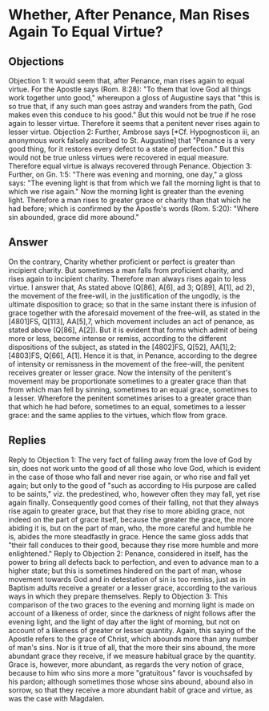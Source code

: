 # Whether, After Penance, Man Rises Again To Equal Virtue?
## Objections
Objection 1: It would seem that, after Penance, man rises again to equal virtue. For the Apostle says (Rom. 8:28): "To them that love God all things work together unto good," whereupon a gloss of Augustine says that "this is so true that, if any such man goes astray and wanders from the path, God makes even this conduce to his good." But this would not be true if he rose again to lesser virtue. Therefore it seems that a penitent never rises again to lesser virtue.
Objection 2: Further, Ambrose says [*Cf. Hypognosticon iii, an anonymous work falsely ascribed to St. Augustine] that "Penance is a very good thing, for it restores every defect to a state of perfection." But this would not be true unless virtues were recovered in equal measure. Therefore equal virtue is always recovered through Penance.
Objection 3: Further, on Gn. 1:5: "There was evening and morning, one day," a gloss says: "The evening light is that from which we fall the morning light is that to which we rise again." Now the morning light is greater than the evening light. Therefore a man rises to greater grace or charity than that which he had before; which is confirmed by the Apostle's words (Rom. 5:20): "Where sin abounded, grace did more abound."
## Answer
On the contrary, Charity whether proficient or perfect is greater than incipient charity. But sometimes a man falls from proficient charity, and rises again to incipient charity. Therefore man always rises again to less virtue.
I answer that, As stated above (Q[86], A[6], ad 3; Q[89], A[1], ad 2), the movement of the free-will, in the justification of the ungodly, is the ultimate disposition to grace; so that in the same instant there is infusion of grace together with the aforesaid movement of the free-will, as stated in the [4801]FS, Q[113], AA[5],7, which movement includes an act of penance, as stated above (Q[86], A[2]). But it is evident that forms which admit of being more or less, become intense or remiss, according to the different dispositions of the subject, as stated in the [4802]FS, Q[52], AA[1],2; [4803]FS, Q[66], A[1]. Hence it is that, in Penance, according to the degree of intensity or remissness in the movement of the free-will, the penitent receives greater or lesser grace. Now the intensity of the penitent's movement may be proportionate sometimes to a greater grace than that from which man fell by sinning, sometimes to an equal grace, sometimes to a lesser. Wherefore the penitent sometimes arises to a greater grace than that which he had before, sometimes to an equal, sometimes to a lesser grace: and the same applies to the virtues, which flow from grace.
## Replies
Reply to Objection 1: The very fact of falling away from the love of God by sin, does not work unto the good of all those who love God, which is evident in the case of those who fall and never rise again, or who rise and fall yet again; but only to the good of "such as according to His purpose are called to be saints," viz. the predestined, who, however often they may fall, yet rise again finally. Consequently good comes of their falling, not that they always rise again to greater grace, but that they rise to more abiding grace, not indeed on the part of grace itself, because the greater the grace, the more abiding it is, but on the part of man, who, the more careful and humble he is, abides the more steadfastly in grace. Hence the same gloss adds that "their fall conduces to their good, because they rise more humble and more enlightened."
Reply to Objection 2: Penance, considered in itself, has the power to bring all defects back to perfection, and even to advance man to a higher state; but this is sometimes hindered on the part of man, whose movement towards God and in detestation of sin is too remiss, just as in Baptism adults receive a greater or a lesser grace, according to the various ways in which they prepare themselves.
Reply to Objection 3: This comparison of the two graces to the evening and morning light is made on account of a likeness of order, since the darkness of night follows after the evening light, and the light of day after the light of morning, but not on account of a likeness of greater or lesser quantity. Again, this saying of the Apostle refers to the grace of Christ, which abounds more than any number of man's sins. Nor is it true of all, that the more their sins abound, the more abundant grace they receive, if we measure habitual grace by the quantity. Grace is, however, more abundant, as regards the very notion of grace, because to him who sins more a more "gratuitous" favor is vouchsafed by his pardon; although sometimes those whose sins abound, abound also in sorrow, so that they receive a more abundant habit of grace and virtue, as was the case with Magdalen.